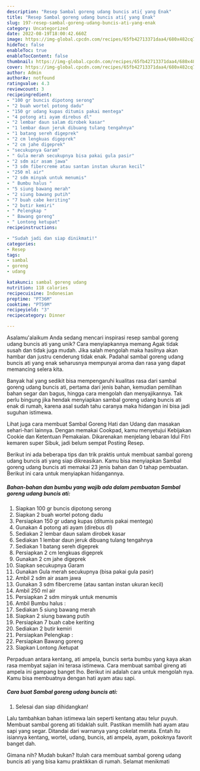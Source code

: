 ```yaml
---
description: "Resep Sambal goreng udang buncis ati{ yang Enak"
title: "Resep Sambal goreng udang buncis ati{ yang Enak"
slug: 197-resep-sambal-goreng-udang-buncis-ati-yang-enak
category: Uncategorized
date: 2022-08-19T18:00:42.660Z
image: https://img-global.cpcdn.com/recipes/65fb42713371daa4/680x482cq70/sambal-goreng-udang-buncis-ati-foto-resep-utama.jpg
hideToc: false
enableToc: true
enableTocContent: false
thumbnail: https://img-global.cpcdn.com/recipes/65fb42713371daa4/680x482cq70/sambal-goreng-udang-buncis-ati-foto-resep-utama.jpg
cover: https://img-global.cpcdn.com/recipes/65fb42713371daa4/680x482cq70/sambal-goreng-udang-buncis-ati-foto-resep-utama.jpg
author: Admin
authorAv: notfound
ratingvalue: 4.3
reviewcount: 3
recipeingredient:
- "100 gr buncis dipotong serong"
- "2 buah wortel potong dadu"
- "150 gr udang kupas ditumis pakai mentega"
- "4 potong ati ayam direbus dl"
- "2 lembar daun salam dirobek kasar"
- "1 lembar daun jeruk dibuang tulang tengahnya"
- "1 batang sereh digeprek"
- "2 cm lengkuas digeprek"
- "2 cm jahe digeprek"
- "secukupnya Garam"
- " Gula merah secukupnya bisa pakai gula pasir"
- "2 sdm air asam jawa"
- "3 sdm fibercreme atau santan instan ukuran kecil"
- "250 ml air"
- "2 sdm minyak untuk menumis"
- " Bumbu halus "
- "5 siung bawang merah"
- "2 siung bawang putih"
- "7 buah cabe keriting"
- "2 butir kemiri"
- " Pelengkap "
- " Bawang goreng"
- " Lontong ketupat"
recipeinstructions:

- "Sudah jadi dan siap dinikmati!"
categories:
- Resep
tags:
- sambal
- goreng
- udang

katakunci: sambal goreng udang 
nutrition: 118 calories
recipecuisine: Indonesian
preptime: "PT36M"
cooktime: "PT59M"
recipeyield: "3"
recipecategory: Dinner

---
```



Asalamu'alaikum Anda sedang mencari inspirasi resep sambal goreng udang buncis ati yang unik? Cara menyiapkannya memang Agak tidak susah dan tidak juga mudah. Jika salah mengolah maka hasilnya akan hambar dan justru cenderung tidak enak. Padahal sambal goreng udang buncis ati yang enak seharusnya mempunyai aroma dan rasa yang dapat memancing selera kita.


Banyak hal yang sedikit bisa mempengaruhi kualitas rasa dari sambal goreng udang buncis ati, pertama dari jenis bahan, kemudian pemilihan bahan segar dan bagus, hingga cara mengolah dan menyajikannya. Tak perlu bingung jika hendak menyiapkan sambal goreng udang buncis ati enak di rumah, karena asal sudah tahu caranya maka hidangan ini bisa jadi suguhan istimewa.

Lihat juga cara membuat Sambal Goreng Hati dan Udang dan masakan sehari-hari lainnya. Dengan memakai Cookpad, kamu menyetujui Kebijakan Cookie dan Ketentuan Pemakaian. Dikarenakan menjelang lebaran Idul Fitri kemaren super Sibuk, jadi belum sempat Posting Resep.


Berikut ini ada beberapa tips dan trik praktis untuk membuat sambal goreng udang buncis ati yang siap dikreasikan. Kamu bisa menyiapkan Sambal goreng udang buncis ati memakai 23 jenis bahan dan 0 tahap pembuatan. Berikut ini cara untuk menyiapkan hidangannya.

<!--inarticleads1-->

##### Bahan-bahan dan bumbu yang wajib ada dalam pembuatan Sambal goreng udang buncis ati:

1. Siapkan 100 gr buncis dipotong serong
1. Siapkan 2 buah wortel potong dadu
1. Persiapkan 150 gr udang kupas (ditumis pakai mentega)
1. Gunakan 4 potong ati ayam (direbus dl)
1. Sediakan 2 lembar daun salam dirobek kasar
1. Sediakan 1 lembar daun jeruk dibuang tulang tengahnya
1. Sediakan 1 batang sereh digeprek
1. Persiapkan 2 cm lengkuas digeprek
1. Gunakan 2 cm jahe digeprek
1. Siapkan secukupnya Garam
1. Gunakan  Gula merah secukupnya (bisa pakai gula pasir)
1. Ambil 2 sdm air asam jawa
1. Gunakan 3 sdm fibercreme (atau santan instan ukuran kecil)
1. Ambil 250 ml air
1. Persiapkan 2 sdm minyak untuk menumis
1. Ambil  Bumbu halus :
1. Sediakan 5 siung bawang merah
1. Siapkan 2 siung bawang putih
1. Persiapkan 7 buah cabe keriting
1. Sediakan 2 butir kemiri
1. Persiapkan  Pelengkap :
1. Persiapkan  Bawang goreng
1. Siapkan  Lontong /ketupat


Perpaduan antara kentang, ati ampela, buncis serta bumbu yang kaya akan rasa membyat sajian ini terasa istimewa. Cara membuat sambal gireng ati ampela ini gampang banget lho. Berikut ini adalah cara untuk mengolah nya. Kamu bisa membuatnya dengan hati ayam atau sapi. 

<!--inarticleads2-->

##### Cara buat Sambal goreng udang buncis ati:


1. Selesai dan siap dihidangkan!

Lalu tambahkan bahan istimewa lain seperti kentang atau telur puyuh. Membuat sambal goreng ati tidaklah sulit. Pastikan memilih hati ayam atau sapi yang segar. Ditandai dari warnanya yang cokelat merata. Entah itu isiannya kentang, wortel, udang, buncis, ati ampela, ayam, pokoknya favorit banget dah. 

Gimana nih? Mudah bukan? Itulah cara membuat sambal goreng udang buncis ati yang bisa kamu praktikkan di rumah. Selamat menikmati
